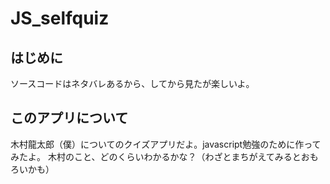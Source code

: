 # JS_selfquiz

## はじめに
ソースコードはネタバレあるから、してから見たが楽しいよ。

## このアプリについて
木村龍太郎（僕）についてのクイズアプリだよ。javascript勉強のために作ってみたよ。
木村のこと、どのくらいわかるかな？（わざとまちがえてみるとおもろいかも）
